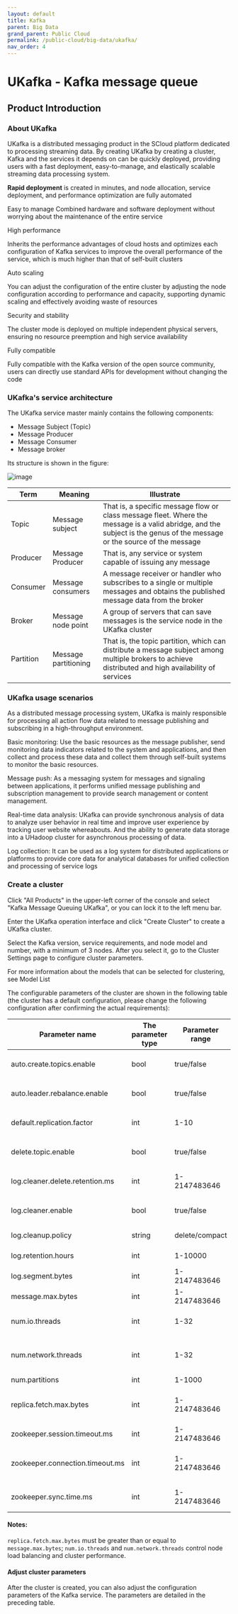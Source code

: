 ```yaml
---
layout: default
title: Kafka
parent: Big Data
grand_parent: Public Cloud
permalink: /public-cloud/big-data/ukafka/
nav_order: 4
---
```

# UKafka - Kafka message queue
## Product Introduction
### About UKafka
UKafka is a distributed messaging product in the SCloud platform dedicated to processing streaming data. By creating UKafka by creating a cluster, Kafka and the services it depends on can be quickly deployed, providing users with a fast deployment, easy-to-manage, and elastically scalable streaming data processing system.

**Rapid deployment** is created in minutes, and node allocation, service deployment, and performance optimization are fully automated

Easy to manage 
Combined hardware and software deployment without worrying about the maintenance of the entire service

High performance 

Inherits the performance advantages of cloud hosts and optimizes each configuration of Kafka services to improve the overall performance of the service, which is much higher than that of self-built clusters

Auto scaling 

You can adjust the configuration of the entire cluster by adjusting the node configuration according to performance and capacity, supporting dynamic scaling and effectively avoiding waste of resources

Security and stability 

The cluster mode is deployed on multiple independent physical servers, ensuring no resource preemption and high service availability

Fully compatible 

Fully compatible with the Kafka version of the open source community, users can directly use standard APIs for development without changing the code

### UKafka's service architecture
The UKafka service master mainly contains the following components:
- Message Subject (Topic)
- Message Producer
- Message Consumer
- Message broker

Its structure is shown in the figure:

![image](https://user-images.githubusercontent.com/124770063/224012467-d35317bf-41e1-4b57-bdc3-9d76b5fb97a8.png)

| Term | Meaning | Illustrate |
| --- | --- | --- |
| Topic | Message subject | That is, a specific message flow or class message fleet. Where the message is a valid abridge, and the subject is the genus of the message or the source of the message |
| Producer | Message Producer | That is, any service or system capable of issuing any message |
| Consumer | Message consumers | A message receiver or handler who subscribes to a single or multiple messages and obtains the published message data from the broker |
| Broker | Message node point | A group of servers that can save messages is the service node in the UKafka cluster |
| Partition | Message partitioning | That is, the topic partition, which can distribute a message subject among multiple brokers to achieve distributed and high availability of services |

### UKafka usage scenarios

As a distributed message processing system, UKafka is mainly responsible for processing all action flow data related to message publishing and subscribing in a high-throughput environment.

Basic monitoring: Use the basic resources as the message publisher, send monitoring data indicators related to the system and applications, and then collect and process these data and collect them through self-built systems to monitor the basic resources.

Message push: As a messaging system for messages and signaling between applications, it performs unified message publishing and subscription management to provide search management or content management.

Real-time data analysis: UKafka can provide synchronous analysis of data to analyze user behavior in real time and improve user experience by tracking user website whereabouts. And the ability to generate data storage into a UHadoop cluster for asynchronous processing of data.

Log collection: It can be used as a log system for distributed applications or platforms to provide core data for analytical databases for unified collection and processing of service logs

### Create a cluster

Click "All Products" in the upper-left corner of the console and select "Kafka Message Queuing UKafka", or you can lock it to the left menu bar.

Enter the UKafka operation interface and click "Create Cluster" to create a UKafka cluster.

Select the Kafka version, service requirements, and node model and number, with a minimum of 3 nodes. After you select it, go to the Cluster Settings page to configure cluster parameters.

For more information about the models that can be selected for clustering, see Model List

The configurable parameters of the cluster are shown in the following table (the cluster has a default configuration, please change the following configuration after confirming the actual requirements):

| Parameter name | The parameter type | Parameter range | Paraphrase |
| --- | --- | --- | --- |
| auto.create.topics.enable | bool | true/false | Whether to allow automatic creation of topics |
| auto.leader.rebalance.enable | bool | true/false | Whether to enable data balancing between nodes |
| default.replication.factor | int | 1-10 | The number of replication factors by default |
| delete.topic.enable | bool | true/false | Whether to allow deletion of topic information |
| log.cleaner.delete.retention.ms | int | 1-2147483646 | Compress logs for the longest retention time |
| log.cleaner.enable | bool | true/false | Whether to enable compressed log cleanup |
| log.cleanup.policy | string | delete/compact | Log cleanup policy, pruning/compressing |
| log.retention.hours | int | 1-10000 | Minimum log retention |
| log.segment.bytes | int | 1-2147483646 | The size of each segment file |
| message.max.bytes | int | 1-2147483646 | The maximum size of the message body |
| num.io.threads | int | 1-32 | The number of threads of the processing disk IO |
| num.network.threads | int | 1-32 | The number of threads requested by the processing network |
| num.partitions | int | 1-1000 | Number of partitions |
| replica.fetch.max.bytes | int | 1-2147483646 | The maximum size of the message when the replica is synchronized |
| zookeeper.session.timeout.ms | int | 1-2147483646 | zk session timeout time |
| zookeeper.connection.timeout.ms | int | 1-2147483646 | The customer terminal is connected to the ZK timeout timeout |
| zookeeper.sync.time.ms | int | 1-2147483646 | ZK information synchronization interval |

#### Notes:

`replica.fetch.max.bytes` must be greater than or equal to `message.max.bytes`;
`num.io.threads` and `num.network.threads` control node load balancing and cluster performance.

#### Adjust cluster parameters

After the cluster is created, you can also adjust the configuration parameters of the Kafka service. The parameters are detailed in the preceding table.

